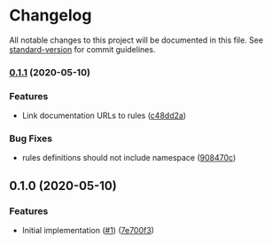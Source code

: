 # Changelog

All notable changes to this project will be documented in this file. See [standard-version](https://github.com/conventional-changelog/standard-version) for commit guidelines.

### [0.1.1](https://github.com/istanbuljs/eslint-plugin-istanbul/compare/v0.1.0...v0.1.1) (2020-05-10)


### Features

* Link documentation URLs to rules ([c48dd2a](https://github.com/istanbuljs/eslint-plugin-istanbul/commit/c48dd2a443c90a1257c770c0f2ad62ebabed4039))


### Bug Fixes

* rules definitions should not include namespace ([908470c](https://github.com/istanbuljs/eslint-plugin-istanbul/commit/908470cc8b24200d43f2754d68fa0cc4db71b50c))

## 0.1.0 (2020-05-10)


### Features

* Initial implementation ([#1](https://github.com/istanbuljs/eslint-plugin-istanbul/issues/1)) ([7e700f3](https://github.com/istanbuljs/eslint-plugin-istanbul/commit/7e700f3b194814a293cbe23dad0fae2cfa3ec8c1))
